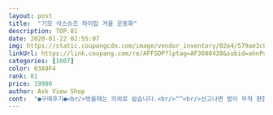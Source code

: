 ```yaml
---
layout: post 
title:  "기모 삭스슈즈 하이탑 겨울 운동화" 
description: TOP.81 
date: 2020-01-22 02:55:07 
img: https://static.coupangcdn.com/image/vendor_inventory/02e4/579ae3c0ff9a593ca62a03c5e7f08039a213e94be71caba29d160fc38649.jpg 
linkUrl: https://link.coupang.com/re/AFFSDP?lptag=AF3600438&subid=ahnPublicAsk&pageKey=336633505&itemId=1073802613&vendorItemId=5566404735&traceid=V0-113-843dcfe51120dd96 
categories: [1007] 
color: 03A9F4 
rank: 81 
price: 19900 
author: Ask View Shop 
cont:  "●구매후기●<br/>벗을때는 의외로 쉽습니다.<br/>^^<br/>신고나면 발이 무척 편합니다.<br/><br/>신을때가 입구가 좁아 힘들긴 하지만<br/>정말쫀쫀하고 푹신하고 너무편해요 더좋은건 이쁘답니다ㅎ판매자분맘도넓으셔서 싸게구입한것도좋은데 양말 써비스까지 ~~말이필요없어요~^^<br/>짜짱짱 너무너무  진짜진자 좋아요.<br/> 받아보구 기분이 너무좋았어요.<br/>정말한가격에 이러제품을구입할있어서최고 앞으로도 좋은제품많이많이만들어주시고 번창하세요~^^<br/>" 
---
```

